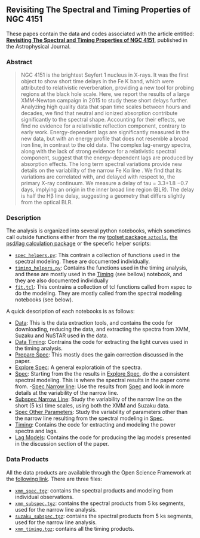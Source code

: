 ## Revisiting The Spectral and Timing Properties of NGC 4151

These papes contain the data and codes associated with the article entitled: **[Revisiting The Spectral and Timing Properties of NGC 4151](https://arxiv.org/abs/1908.09862)**, published in the Astrophysical Journal.

### Abstract
> NGC 4151 is the brightest Seyfert 1 nucleus in X-rays. It was the first object to show short time delays in the Fe K band, which were attributed to relativistic reverberation, providing a new tool for probing regions at the black hole scale. Here, we report the results of a large XMM-Newton campaign in 2015 to study these short delays further. Analyzing high quality data that span time scales between hours and decades, we find that neutral and ionized absorption contribute significantly to the spectral shape. Accounting for their effects, we find no evidence for a relativistic reflection component, contrary to early work. Energy-dependent lags are significantly measured in the new data, but with an energy profile that does not resemble a broad iron line, in contrast to the old data. The complex lag-energy spectra, along with the lack of strong evidence for a relativistic spectral component, suggest that the energy-dependent lags are produced by absorption effects. The long term spectral variations provide new details on the variability of the narrow Fe Kα line . We find that its variations are correlated with, and delayed with respect to, the primary X-ray continuum. We measure a delay of tau = 3.3+1.8 −0.7 days, implying an origin in the inner broad line region (BLR). The delay is half the Hβ line delay, suggesting a geometry that differs slightly from the optical BLR.


### Description
The analysis is organized into several python notebooks, which sometimes call outside functions either from the my [toolset package `aztools`](https://zoghbi-a.github.io/aztools/), [the psd/lag calculation package](https://zoghbi-a.github.io/plag/) or the specefic helper scripts: 
- [`spec_helpers.py`](https://github.com/zoghbi-a/Revisiting-NGC-4151-Data/blob/master/spec_helpers.py): This contrain a collection of functions used in the spectral modeling. These are documented individually.
- [`timing_helpers.py`](https://github.com/zoghbi-a/Revisiting-NGC-4151-Data/blob/master/timing_helpers.pyy): Contains the functions used in the timing analysis, and these are mostly used in the [Timing](timing) (see bellow) notebook, and they are also documented individually
- [`fit.tcl`](https://github.com/zoghbi-a/Revisiting-NGC-4151-Data/blob/master/fit.tcl): This contrains a collection of tcl functions called from xspec to do the modeling. They are mostly called from the spectral modeling notebooks (see below).

A quick description of each notebooks is as follows:

- [Data](data.md): This is the data extraction tools, and contains the code for downloading, reducing the data, and extracting the spectra from XMM, Suzaku and NuSTAR used in the data.
- [Data Timing](data_timing.md): Contrains the code for extracting the light curves used in the timing analysis.
- [Prepare Spec](prepare_spec.md): This mostly does the gain correction discussed in the paper.
- [Explore Spec](explore_spec.md): A general exploratioin of the spectra.
- [Spec](spec): Starting from the the results in [Explore Spec](explore_spec), do the a consistent spectral modeling. This is where the spectral results in the paper come from.
-[Spec Narrow line](spec_narrow_line.md): Use the results from [Spec](spec) and look in more details at the variability of the narrow line. 
- [Subspec Narrow Line](subspec_narrow_line.md): Study the variability of the narrow line on the short (5 ks) time scales, using both the XMM and Suzaku data.
- [Spec Other Parameters](spec_other_params.md): Study the variability of parameters other than the narrow line resulting from the spectral modeling in [Spec](spec.md).
- [Timing](timing.md): Contains the code for extracting and modeling the power spectra and lags.
- [Lag Models](lag_models.md): Contains the code for producing the lag models presented in the discussion section of the paper.

### Data Products
All the data products are available through the Open Science Framework at the [following link](https://osf.io/x4jde/files/). There are three files:
- [`xmm_spec.tgz`](https://osf.io/a68e9/): contains the spectral products and modeling from individual observations.
- [`xmm_subspec.tgz`](https://osf.io/8sqcp/): contains the spectral products from 5 ks segments, used for the narrow line analysis.
- [`suzaku_subspec.tgz`](https://osf.io/f8buc/): contains the spectral products from 5 ks segments, used for the narrow line analysis.
- [`xmm_timing.tgz`](https://osf.io/86qbd/): contains all the timing products.

